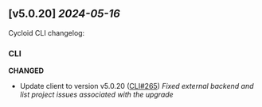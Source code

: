 ## [v5.0.20] _2024-05-16_

Cycloid CLI changelog:

### CLI
**CHANGED**
- Update client to version v5.0.20 ([CLI#265])
*Fixed external backend and list project issues associated with the upgrade*

[CLI#265]: https://github.com/cycloidio/cycloid-cli/pull/265
